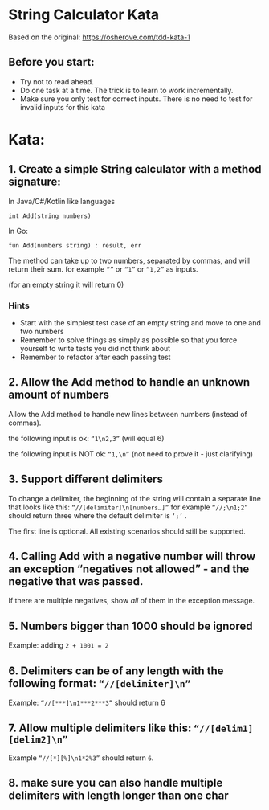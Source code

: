 # String Calculator Kata
Based on the original: https://osherove.com/tdd-kata-1

## Before you start: 
- Try not to read ahead.
- Do one task at a time. The trick is to learn to work incrementally.
- Make sure you only test for correct inputs. There is no need to test for invalid inputs for this kata

# Kata:

## 1. Create a simple String calculator with a method signature:

In Java/C#/Kotlin like languages
```
int Add(string numbers)
```

In Go:
```
fun Add(numbers string) : result, err
```

The method can take up to two numbers, separated by commas, and will return their sum. 
for example `“”` or `“1”` or `“1,2”` as inputs.

(for an empty string it will return 0) 

### Hints

 - Start with the simplest test case of an empty string and move to one and two numbers
 - Remember to solve things as simply as possible so that you force yourself to write tests you did not think about
 - Remember to refactor after each passing test

## 2. Allow the Add method to handle an unknown amount of numbers

Allow the Add method to handle new lines between numbers (instead of commas).

the following input is ok: `“1\n2,3”` (will equal 6)

the following input is NOT ok: `“1,\n”` (not need to prove it - just clarifying)


## 3. Support different delimiters
To change a delimiter, the beginning of the string will contain a separate line that looks like this: `“//[delimiter]\n[numbers…]”` for example `“//;\n1;2”` should return three where the default delimiter is `‘;’` .

The first line is optional. All existing scenarios should still be supported.


## 4. Calling Add with a negative number will throw an exception “negatives not allowed” - and the negative that was passed. 

If there are multiple negatives, show *all* of them in the exception message.

## 5. Numbers bigger than 1000 should be ignored

Example: adding `2 + 1001 = 2`

## 6. Delimiters can be of any length with the following format: `“//[delimiter]\n”` 

Example: `“//[***]\n1***2***3”` should return 6


## 7. Allow multiple delimiters like this: `“//[delim1][delim2]\n”`

Example `“//[*][%]\n1*2%3”` should return `6`.

## 8. make sure you can also handle multiple delimiters with length longer than one char